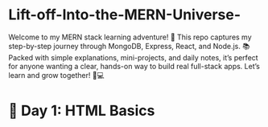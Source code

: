 # Lift-off-Into-the-MERN-Universe-
Welcome to my MERN stack learning adventure! 🚀 This repo captures my step-by-step journey through MongoDB, Express, React, and Node.js. 📚 Packed with simple explanations, mini-projects, and daily notes, it’s perfect for anyone wanting a clear, hands-on way to build real full-stack apps. Let’s learn and grow together! 🌱💻

# 🧱 Day 1: HTML Basics 
